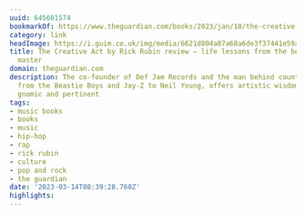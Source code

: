 ```yaml
---
uuid: 645601574
bookmarkOf: https://www.theguardian.com/books/2023/jan/10/the-creative-act-a-way-of-being-by-rick-rubin-review-thoughts-of-the-bearded-beat-master
category: link
headImage: https://i.guim.co.uk/img/media/6621d804a87a68a6de3f37441e59a8a6f194e663/0_95_3000_1800/master/3000.jpg?width=1200&height=630&quality=85&auto=format&fit=crop&overlay-align=bottom%2Cleft&overlay-width=100p&overlay-base64=L2ltZy9zdGF0aWMvb3ZlcmxheXMvdG8tZGVmYXVsdC5wbmc&enable=upscale&s=e0ee1e86695e50550556806f9a51ef27
title: The Creative Act by Rick Rubin review – life lessons from the bearded beat
  master
domain: theguardian.com
description: The co-founder of Def Jam Records and the man behind countless hits,
  from the Beastie Boys and Jay-Z to Neil Young, offers artistic wisdom that is both
  gnomic and pertinent
tags:
- music books
- books
- music
- hip-hop
- rap
- rick rubin
- culture
- pop and rock
- the guardian
date: '2023-03-14T08:39:28.760Z'
highlights: 
---
```



